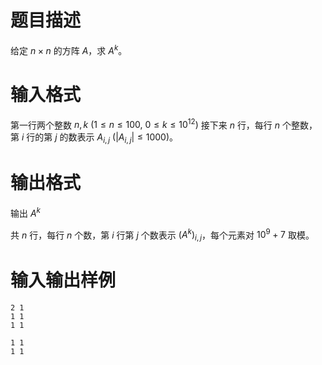 # 题目描述

给定 $n\times n$ 的方阵 $A$，求 $A^k$。

# 输入格式

第一行两个整数 $n,k~(1 \leq n \leq 100,~0 \leq k \leq {10}^{12})$
接下来 $n$ 行，每行 $n$ 个整数，第 $i$ 行的第 $j$ 的数表示 $A_{i,j}~(|A_{i,j}| \leq 1000)$。

# 输出格式

输出 $A^k$

共 $n$ 行，每行 $n$ 个数，第 $i$ 行第 $j$ 个数表示 $(A^k)_{i,j}$，每个元素对 $10^9+7$ 取模。

# 输入输出样例

```input1
2 1
1 1
1 1
```

```output1
1 1
1 1
```
